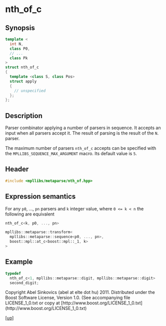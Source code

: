 # nth_of_c

## Synopsis

```cpp
template <
  int N,
  class P0,
  // ...
  class Pk
>
struct nth_of_c
{
  template <class S, class Pos>
  struct apply
  {
    // unspecified
  };
};
```

## Description

Parser combinator applying a number of parsers in sequence. It accepts an input
when all parsers accept it. The result of parsing is the result of the `N`.
parser.

The maximum number of parsers `nth_of_c` accepts can be specified with the
`MPLLIBS_SEQUENCE_MAX_ARGUMENT` macro. Its default value is `5`.

## Header

```cpp
#include <mpllibs/metaparse/nth_of.hpp>
```

## Expression semantics
For any `p0`, ..., `pn` parsers and `k` integer value, where `0 <= k < n` the
following are equivalent

```cpp
nth_of_c<k, p0, ..., pn>

mpllibs::metaparse::transform<
  mpllibs::metaparse::sequence<p0, ..., pn>,
  boost::mpl::at_c<boost::mpl::_1, k>
>
```

## Example

```cpp
typedef
  nth_of_c<1, mpllibs::metaparse::digit, mpllibs::metaparse::digit>
  second_digit;
```

<p class="copyright">
Copyright Abel Sinkovics (abel at elte dot hu) 2011.
Distributed under the Boost Software License, Version 1.0.
(See accompanying file LICENSE_1_0.txt or copy at
[http://www.boost.org/LICENSE_1_0.txt](http://www.boost.org/LICENSE_1_0.txt)
</p>

[[up]](reference.html)



